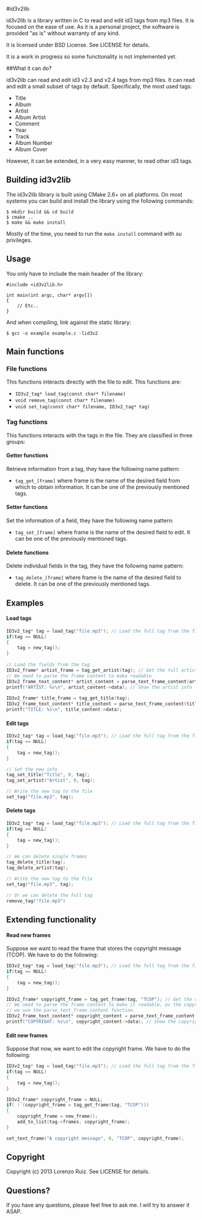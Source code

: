 #id3v2lib

id3v2lib is a library written in C to read and edit id3 tags from mp3 files. It is focused on the ease of use. As it is a personal project, the software is provided "as is" without warranty of any kind.

It is licensed under BSD License. See LICENSE for details.

It is a work in progress so some functionality is not implemented yet.

##What it can do?

id3v2lib can read and edit id3 v2.3 and v2.4 tags from mp3 files. It can read and edit a small subset of tags by default. Specifically, the most used tags:

* Title
* Album
* Artist
* Album Artist
* Comment
* Year
* Track
* Album Number
* Album Cover

However, it can be extended, in a very easy manner, to read other id3 tags. 

## Building id3v2lib

The id3v2lib library is built using CMake 2.6+ on all platforms. On most systems you can build and install the library using the following commands:

	$ mkdir build && cd build
	$ cmake .. 
	$ make && make install
	
Mostly of the time, you need to run the `make install` command with *su* privileges.

## Usage

You only have to include the main header of the library:

	#include <id3v2lib.h>
	
	int main(int argc, char* argv[])
	{
		// Etc..
	}
	
And when compiling, link against the static library:

	$ gcc -o example example.c -lid3v2

## Main functions

### File functions

This functions interacts directly with the file to edit. This functions are:

* `ID3v2_tag* load_tag(const char* filename)`
* `void remove_tag(const char* filename)`
* `void set_tag(const char* filename, ID3v2_tag* tag)`

### Tag functions

This functions interacts with the tags in the file. They are classified in three groups:

#### Getter functions

Retrieve information from a tag, they have the following name pattern:

* `tag_get_[frame]` where frame is the name of the desired field from which to obtain information. It can be one of the previously mentioned tags. 

#### Setter functions

Set the information of a field, they have the following name pattern:

* `tag_set_[frame]` where frame is the name of the desired field to edit. It can be one of the previously mentioned tags.

#### Delete functions

Delete individual fields in the tag, they have the following name pattern:

* `tag_delete_[frame]` where frame is the name of the desired field to delete. It can be one of the previously mentioned tags.

## Examples

#### Load tags

```C
ID3v2_tag* tag = load_tag("file.mp3"); // Load the full tag from the file
if(tag == NULL)
{
	tag = new_tag();
}
	
// Load the fields from the tag
ID3v2_frame* artist_frame = tag_get_artist(tag); // Get the full artist frame
// We need to parse the frame content to make readable
ID3v2_frame_text_content* artist_content = parse_text_frame_content(artist_frame); 
printf("ARTIST: %s\n", artist_content->data); // Show the artist info
	
ID3v2_frame* title_frame = tag_get_title(tag);
ID3v2_frame_text_content* title_content = parse_text_frame_content(title_frame);
printf("TITLE: %s\n", title_content->data);
```
	
#### Edit tags

```C
ID3v2_tag* tag = load_tag("file.mp3"); // Load the full tag from the file
if(tag == NULL)
{
	tag = new_tag();
}

// Set the new info
tag_set_title("Title", 0, tag);
tag_set_artist("Artist", 0, tag);

// Write the new tag to the file
set_tag("file.mp3", tag);
```

#### Delete tags

```C
ID3v2_tag* tag = load_tag("file.mp3"); // Load the full tag from the file
if(tag == NULL)
{
	tag = new_tag();
}

// We can delete single frames
tag_delete_title(tag);
tag_delete_artist(tag);

// Write the new tag to the file
set_tag("file.mp3", tag);

// Or we can delete the full tag
remove_tag("file.mp3")
```
	
## Extending functionality

#### Read new frames

Suppose we want to read the frame that stores the copyright message (TCOP). We have to do the following:

```C
ID3v2_tag* tag = load_tag("file.mp3"); // Load the full tag from the file
if(tag == NULL)
{
	tag = new_tag();
}

ID3v2_frame* copyright_frame = tag_get_frame(tag, "TCOP"); // Get the copyright message frame
// We need to parse the frame content to make it readable, as the copyright message is a text frame,
// we use the parse_text_frame_content function.
ID3v2_frame_text_content* copyright_content = parse_text_frame_content(copyright_frame); 
printf("COPYRIGHT: %s\n", copyright_content->data); // Show the copyright info
```
	
#### Edit new frames

Suppose that now, we want to edit the copyright frame. We have to do the following:

```C
ID3v2_tag* tag = load_tag("file.mp3"); // Load the full tag from the file
if(tag == NULL)
{
	tag = new_tag();
}

ID3v2_frame* copyright_frame = NULL;
if( ! (copyright_frame = tag_get_frame(tag, "TCOP")))
{
    copyright_frame = new_frame();
    add_to_list(tag->frames, copyright_frame);
}

set_text_frame("A copyright message", 0, "TCOP", copyright_frame);
```
	
## Copyright

Copyright (c) 2013 Lorenzo Ruiz. See LICENSE for details.
	
## Questions?

If you have any questions, please feel free to ask me. I will try to answer it ASAP.